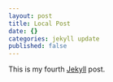 ```yaml
---
layout: post
title: Local Post
date: {}
categories: jekyll update
published: false
---
```


This is my fourth [Jekyll](http://jekyllrb.com/) post.

[jekyll-gh]: https://github.com/jekyll/jekyll
[jekyll]:    http://jekyllrb.com